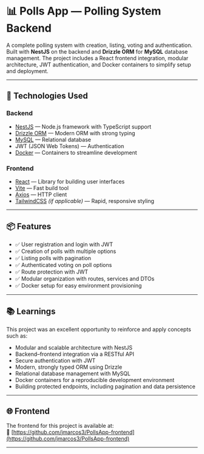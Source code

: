 # 📊 Polls App — Polling System Backend

A complete polling system with creation, listing, voting and authentication. Built with **NestJS** on the backend and **Drizzle ORM** for **MySQL** database management. The project includes a React frontend integration, modular architecture, JWT authentication, and Docker containers to simplify setup and deployment.

---

## 🚀 Technologies Used

### Backend
- [NestJS](https://nestjs.com/) — Node.js framework with TypeScript support
- [Drizzle ORM](https://orm.drizzle.team/) — Modern ORM with strong typing
- [MySQL](https://www.mysql.com/) — Relational database
- JWT (JSON Web Tokens) — Authentication
- [Docker](https://www.docker.com/) — Containers to streamline development

### Frontend
- [React](https://reactjs.org/) — Library for building user interfaces
- [Vite](https://vitejs.dev/) — Fast build tool
- [Axios](https://axios-http.com/) — HTTP client
- [TailwindCSS](https://tailwindcss.com/) *(if applicable)* — Rapid, responsive styling

---

## 📦 Features

- ✅ User registration and login with JWT  
- ✅ Creation of polls with multiple options  
- ✅ Listing polls with pagination  
- ✅ Authenticated voting on poll options  
- ✅ Route protection with JWT  
- ✅ Modular organization with routes, services and DTOs  
- ✅ Docker setup for easy environment provisioning  

---

## 📚 Learnings

This project was an excellent opportunity to reinforce and apply concepts such as:

- Modular and scalable architecture with NestJS  
- Backend–frontend integration via a RESTful API  
- Secure authentication with JWT  
- Modern, strongly typed ORM using Drizzle  
- Relational database management with MySQL  
- Docker containers for a reproducible development environment  
- Building protected endpoints, including pagination and data persistence  

---

## 🌐 Frontend

The frontend for this project is available at:  
🔗 [https://github.com/jmarcos3/PollsApp-frontend](https://github.com/jmarcos3/PollsApp-frontend)

---

